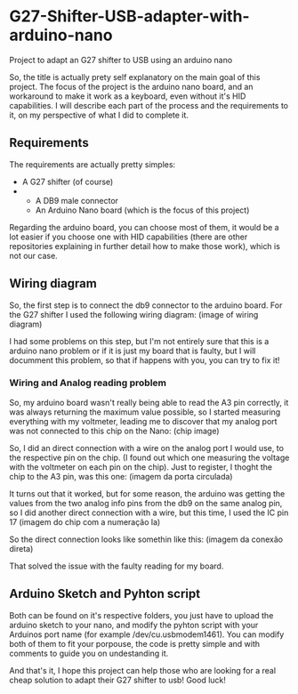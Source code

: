 # G27-Shifter-USB-adapter-with-arduino-nano
Project to adapt an G27 shifter to USB using an arduino nano 

So, the title is actually prety self explanatory on the main goal of this project.
The focus of the project is the arduino nano board, and an workaround to make it work as a keyboard, even without it's HID capabilities.
I will describe each part of the process and the requirements to it, on my perspective of what I did to complete it.

## Requirements

The requirements are actually pretty simples:

+ A G27 shifter (of course)
+ + A DB9 male connector
  + An Arduino Nano board (which is the focus of this project)
 
Regarding the arduino board, you can choose most of them, it would be a lot easier if you choose one with HID capabilities (there are other repositories explaining in further detail how to make those work), which is not our case.

## Wiring diagram

So, the first step is to connect the db9 connector to the arduino board.
For the G27 shifter I used the following wiring diagram: 
(image of wiring diagram)

I had some problems on this step, but I'm not entirely sure that this is a arduino nano problem or if it is just my board that is faulty, but I will documment this problem, so that if happens with you, you can try to fix it!

### Wiring and Analog reading problem

So, my arduino board wasn't really being able to read the A3 pin correctly, it was always returning the maximum value possible, so I started measuring everything with my voltmeter, leading me to discover that my analog port was not connected to this chip on the Nano:
(chip image)

So, I did an direct connection with a wire on the analog port I would use, to the respective pin on the chip. (I found out which one measuring the voltage with the voltmeter on each pin on the chip).
Just to register, I thoght the chip to the A3 pin, was this one:
(imagem da porta circulada)

It turns out that it worked, but for some reason, the arduino was getting the values from the two analog info pins from the db9 on the same analog pin, so I did another direct connection with a wire, but this time, I used the IC pin 17
(imagem do chip com a numeração la)

So the direct connection looks like somethin like this:
(imagem da conexão direta)

That solved the issue with the faulty reading for my board.

## Arduino Sketch and Pyhton script

Both can be found on it's respective folders, you just have to upload the arduino sketch to your nano, and modify the pyhton script with your Arduinos port name (for example /dev/cu.usbmodem1461).
You can modify both of them to fit your porpouse, the code is pretty simple and with comments to guide you on undestanding it.

And that's it, I hope this project can help those who are looking for a real cheap solution to adapt their G27 shifter to usb!
Good luck!







